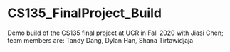 # CS135_FinalProject_Build
Demo build of the CS135 final project at UCR in Fall 2020 with Jiasi Chen; team members are: Tandy Dang, Dylan Han, Shana Tirtawidjaja

